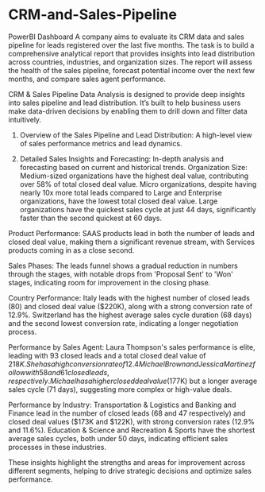 # CRM-and-Sales-Pipeline
PowerBI Dashboard
A company aims to evaluate its CRM data and sales pipeline for leads registered over the last five months. The task is to build a comprehensive analytical report that provides insights into lead distribution across countries, industries, and organization sizes. The report will assess the health of the sales pipeline, forecast potential income over the next few months, and compare sales agent performance.


CRM & Sales Pipeline Data Analysis is designed to provide deep insights into sales pipeline and lead distribution. It’s built to help business users make data-driven decisions by enabling them to drill down and filter data intuitively.

1. Overview of the Sales Pipeline and Lead Distribution: A high-level view of sales performance metrics and lead dynamics.

2. Detailed Sales Insights and Forecasting: In-depth analysis and forecasting based on current and historical trends.
Organization Size:
Medium-sized organizations have the highest deal value, contributing over 58% of total closed deal value.
Micro organizations, despite having nearly 10x more total leads compared to Large and Enterprise organizations, have the lowest total closed deal value.
Large organizations have the quickest sales cycle at just 44 days, significantly faster than the second quickest at 60 days.

Product Performance:
SAAS products lead in both the number of leads and closed deal value, making them a significant revenue stream, with Services products coming in as a close second.

Sales Phases:
The leads funnel shows a gradual reduction in numbers through the stages, with notable drops from 'Proposal Sent' to 'Won' stages, indicating room for improvement in the closing phase.

Country Performance:
Italy leads with the highest number of closed leads (80) and closed deal value ($220K), along with a strong conversion rate of 12.9%.
Switzerland has the highest average sales cycle duration (68 days) and the second lowest conversion rate, indicating a longer negotiation process.

Performance by Sales Agent:
Laura Thompson's sales performance is elite, leading with 93 closed leads and a total closed deal value of $218K. She has a high conversion rate of 12.4% and an average sales cycle of 59 days, showcasing her efficiency and effectiveness.
Michael Brown and Jessica Martinez follow with 58 and 61 closed leads, respectively. Michael has a higher closed deal value ($177K) but a longer average sales cycle (71 days), suggesting more complex or high-value deals.

Performance by Industry:
Transportation & Logistics and Banking and Finance lead in the number of closed leads (68 and 47 respectively) and closed deal values ($173K and $122K), with strong conversion rates (12.9% and 11.6%).
Education & Science and Recreation & Sports have the shortest average sales cycles, both under 50 days, indicating efficient sales processes in these industries.

These insights highlight the strengths and areas for improvement across different segments, helping to drive strategic decisions and optimize sales performance.

